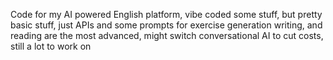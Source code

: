 Code for my AI powered English platform, vibe coded some stuff, but pretty basic stuff, just APIs and some prompts for exercise generation writing, and reading are the most advanced, might switch conversational AI to cut costs, still a lot to work on
